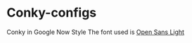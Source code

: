 # Conky-configs
Conky in Google Now Style
The font used is <a class="external" href="http://opensans.com/">Open Sans Light</a>

